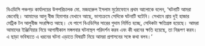 বিএডিসি পঞ্চগড় কার্যালয়ের উপপরিচালক মো. মজহারুল ইসলাম মুঠোফোনে প্রথম আলোকে বলেন, ‘ঘটনাটি আমরা জেনেছি। আমাদের আলু বীজ হিমাগার যেখানে আছে, ভাগ্যক্রমে সেদিকে ঘটনাটি ঘটেনি। সেখানে প্রায় দুই হাজার মেট্রিক টন আলুবীজ সংরক্ষিত আছে। যে পাশে বিএডিসির সারের গুদাম নির্মিত হচ্ছে, সেদিকটা ক্ষতিগ্রস্ত হয়েছে। আমরা আমাদের ইঞ্জিনিয়ার নিয়ে আগামীকাল মঙ্গলবার ঘটনাস্থল পরিদর্শন করব এবং কী ধরনের ক্ষতি হয়েছে, তা নিরূপণ করব। এ ছাড়া ভবিষ্যতে এ ধরনের ঘটনা এড়াতে বিষয়টি নিয়ে আমরা প্রশাসনের সঙ্গে কথা বলব।’
